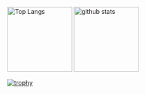 <p align="left"> 
  <img alt="Top Langs" height="150px" src="https://github-readme-stats.vercel.app/api/top-langs/?username=TakoWasabu&layout=compact&count_private=true&show_icons=true&theme=onedark" />
  <img alt="github stats" height="150px" src="https://github-readme-stats.vercel.app/api?username=TakoWasabu&count_private=true&show_icons=true&show_icons=true&theme=onedark" />
</p>

[![trophy](https://github-profile-trophy.vercel.app/?username=TakoWasabu&theme=onedark&column=7
)](https://github.com/ryo-ma/github-profile-trophy)
